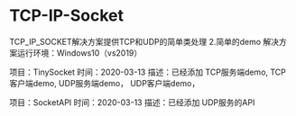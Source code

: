 # TCP-IP-Socket
TCP_IP_SOCKET解决方案提供TCP和UDP的简单类处理 2.简单的demo
解决方案运行环境：Windows10（vs2019）


项目：TinySocket
时间：2020-03-13
描述：已经添加
		TCP服务端demo,
		TCP客户端demo,
		UDP服务端demo，
		UDP客户端demo，
		
		
项目：SocketAPI
时间：2020-03-13
描述：已经添加
		UDP服务的API
		

